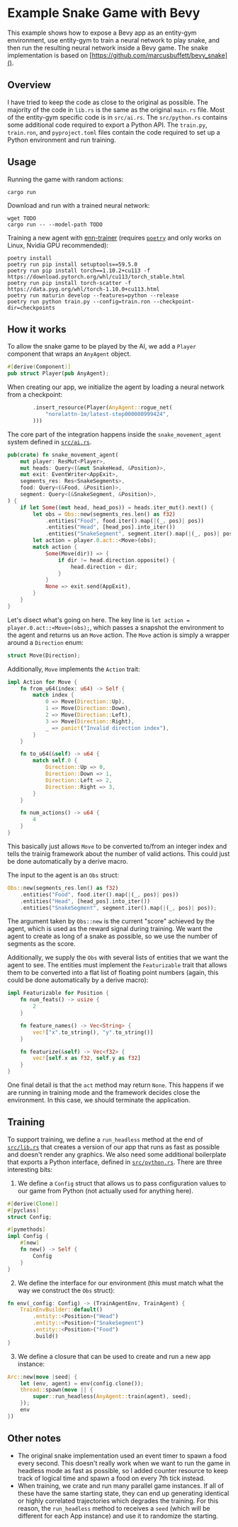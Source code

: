 # Example Snake Game with Bevy

This example shows how to expose a Bevy app as an entity-gym environment, use entity-gym to train a neural network to play snake, and then run the resulting neural network inside a Bevy game.
The snake implementation is based on [https://github.com/marcusbuffett/bevy_snake]().

## Overview

I have tried to keep the code as close to the original as possible.
The majority of the code in `lib.rs` is the same as the original `main.rs` file.
Most of the entity-gym specific code is in `src/ai.rs`.
The `src/python.rs` contains some additional code required to export a Python API. The `train.py`, `train.ron`, and `pyproject.toml` files contain the code required to set up a Python environment and run training.

## Usage

Running the game with random actions:

```shell
cargo run
```

Download and run with a trained neural network:

```shell
wget TODO
cargo run -- --model-path TODO
```

Training a new agent with [enn-trainer](https://github.com/entity-neural-network/enn-trainer) (requires [`poetry`](https://python-poetry.org/) and only works on Linux, Nvidia GPU recommended):

```shell
poetry install
poetry run pip install setuptools==59.5.0
poetry run pip install torch==1.10.2+cu113 -f https://download.pytorch.org/whl/cu113/torch_stable.html
poetry run pip install torch-scatter -f https://data.pyg.org/whl/torch-1.10.0+cu113.html
poetry run maturin develop --features=python --release
poetry run python train.py --config=train.ron --checkpoint-dir=checkpoints
```

## How it works

To allow the snake game to be played by the AI, we add a `Player` component that wraps an `AnyAgent` object.

```rust
#[derive(Component)]
pub struct Player(pub AnyAgent);
```

When creating our app, we initialize the agent by loading a neural network from a checkpoint:

```rust
        .insert_resource(Player(AnyAgent::rogue_net(
            "norelattn-1m/latest-step000000999424",
        )))
```

The core part of the integration happens inside the `snake_movement_agent` system defined in [`src/ai.rs`]().

```rust
pub(crate) fn snake_movement_agent(
    mut player: ResMut<Player>,
    mut heads: Query<(&mut SnakeHead, &Position)>,
    mut exit: EventWriter<AppExit>,
    segments_res: Res<SnakeSegments>,
    food: Query<(&Food, &Position)>,
    segment: Query<(&SnakeSegment, &Position)>,
) {
    if let Some((mut head, head_pos)) = heads.iter_mut().next() {
        let obs = Obs::new(segments_res.len() as f32)
            .entities("Food", food.iter().map(|(_, pos)| pos))
            .entities("Head", [head_pos].into_iter())
            .entities("SnakeSegment", segment.iter().map(|(_, pos)| pos));
        let action = player.0.act::<Move>(obs);
        match action {
            Some(Move(dir)) => {
                if dir != head.direction.opposite() {
                    head.direction = dir;
                }
            }
            None => exit.send(AppExit),
        }
    }
}
```

Let's disect what's going on here.
The key line is `let action = player.0.act::<Move>(obs);`, which passes a snapshot the environment to the agent and returns us an `Move` action.
The `Move` action is simply a wrapper around a `Direction` enum:

```rust
struct Move(Direction);
```

Additionally, `Move` implements the `Action` trait:

```rust
impl Action for Move {
    fn from_u64(index: u64) -> Self {
        match index {
            0 => Move(Direction::Up),
            1 => Move(Direction::Down),
            2 => Move(Direction::Left),
            3 => Move(Direction::Right),
            _ => panic!("Invalid direction index"),
        }
    }

    fn to_u64(&self) -> u64 {
        match self.0 {
            Direction::Up => 0,
            Direction::Down => 1,
            Direction::Left => 2,
            Direction::Right => 3,
        }
    }

    fn num_actions() -> u64 {
        4
    }
}
```

This basically just allows `Move` to be converted to/from an integer index and tells the trainig framework about the number of valid actions.
This could just be done automatically by a derive macro.

The input to the agent is an `Obs` struct:

```rust
Obs::new(segments_res.len() as f32)
    .entities("Food", food.iter().map(|(_, pos)| pos))
    .entities("Head", [head_pos].into_iter())
    .entities("SnakeSegment", segment.iter().map(|(_, pos)| pos));
```

The argument taken by `Obs::new` is the current "score" achieved by the agent, which is used as the reward signal during training.
We want the agent to create as long of a snake as possible, so we use the number of segments as the score.

Additionally, we supply the `Obs` with several lists of entities that we want the agent to see.
The entities must implement the `Featurizable` trait that allows them to be converted into a flat list of floating point numbers (again, this could be done automatically by a derive macro):

```rust
impl Featurizable for Position {
    fn num_feats() -> usize {
        2
    }

    fn feature_names() -> Vec<String> {
        vec!["x".to_string(), "y".to_string()]
    }

    fn featurize(&self) -> Vec<f32> {
        vec![self.x as f32, self.y as f32]
    }
}
```

One final detail is that the `act` method may return `None`.
This happens if we are running in training mode and the framework decides close the environment.
In this case, we should terminate the application.

## Training

To support training, we define a `run_headless` method at the end of [`src/lib.rs`]() that creates a version of our app that runs as fast as possible and doesn't render any graphics.
We also need some additional boilerplate that exports a Python interface, defined in [`src/python.rs`](). There are three interesting bits:

1. We define a `Config` struct that allows us to pass configuration values to our game from Python (not actually used for anything here).

```rust
#[derive(Clone)]
#[pyclass]
struct Config;

#[pymethods]
impl Config {
    #[new]
    fn new() -> Self {
        Config
    }
}
```

2. We define the interface for our environment (this must match what the way we construct the `Obs` struct):

```rust
fn env(_config: Config) -> (TrainAgentEnv, TrainAgent) {
    TrainEnvBuilder::default()
        .entity::<Position>("Head")
        .entity::<Position>("SnakeSegment")
        .entity::<Position>("Food")
        .build()
}
```

3. We define a closure that can be used to create and run a new app instance:

```rust
Arc::new(move |seed| {
    let (env, agent) = env(config.clone());
    thread::spawn(move || {
        super::run_headless(AnyAgent::train(agent), seed);
    });
    env
})
```

## Other notes

- The original snake implementation used an event timer to spawn a food every second.
  This doesn't really work when we want to run the game in headless mode as fast as possible, so I added counter resource to keep track of logical time and spawn a food on every 7th tick instead.
- When training, we crate and run many parallel game instances.
  If all of these have the same starting state, they can end up generating identical or highly correlated trajectories which degrades the training.
  For this reason, the `run_headless` method to receives a `seed` (which will be different for each App instance) and use it to randomize the starting.